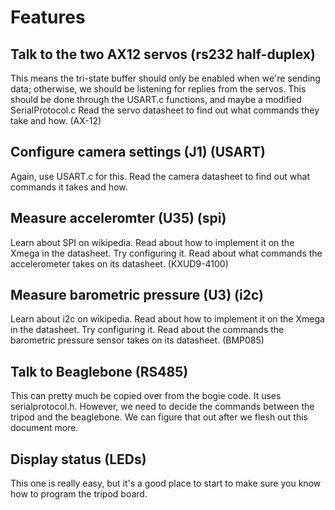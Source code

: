 Features
=================

Talk to the two AX12 servos (rs232 half-duplex)
----------------------------------------
This means the tri-state buffer should only be enabled when we're sending data;
otherwise, we should be listening for replies from the servos.
This should be done through the USART.c functions, and maybe a modified SerialProtocol.c
Read the servo datasheet to find out what commands they take and how. (AX-12)

Configure camera settings (J1) (USART)
------------------
Again, use USART.c for this.  Read the camera datasheet to find out what commands it takes and how.

Measure acceleromter (U35) (spi)
--------------------------
Learn about SPI on wikipedia.
Read about how to implement it on the Xmega in the datasheet.  Try configuring it.
Read about what commands the accelerometer takes on its datasheet. (KXUD9-4100)

Measure barometric pressure (U3) (i2c)
-------------------------
Learn about i2c on wikipedia.
Read about how to implement it on the Xmega in the datasheet.  Try configuring it.
Read about the commands the barometric pressure sensor takes on its datasheet. (BMP085)

Talk to Beaglebone (RS485)
-----------------------------
This can pretty much be copied over from the bogie code. It uses serialprotocol.h.
However, we need to decide the commands between the tripod and the beaglebone.
We can figure that out after we flesh out this document more.

Display status (LEDs)
--------------------------
This one is really easy, but it's a good place to start to make sure you know how to program
the tripod board.

